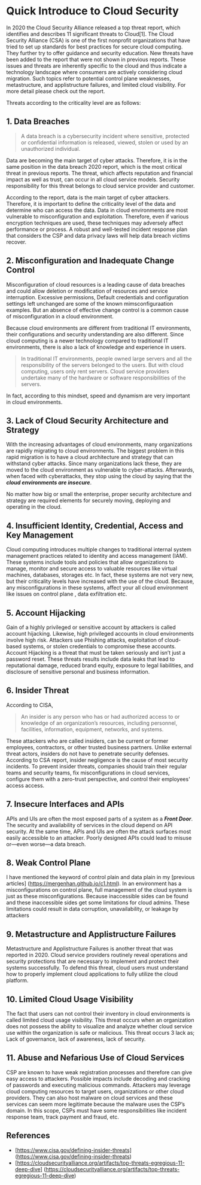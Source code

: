 # Quick Introduce to Cloud Security

In 2020 the Cloud Security Alliance released a top threat report, which identifies and describes 11 significant threats to Cloud[1]. The Cloud Security Alliance (CSA) is one of the first nonprofit organizations that have tried to set up standards for best practices for secure cloud computing. They further try to offer guidance and security education. New threats have been added to the report that were not shown in previous reports. These issues and threats are inherently specific to the cloud and thus indicate a technology landscape where consumers are actively considering cloud migration. Such topics refer to potential control plane weaknesses, metastructure, and applistructure failures, and limited cloud visibility. For more detail please check out the report.

Threats according to the criticality level are as follows:

## 1. Data Breaches

> A data breach is a cybersecurity incident where sensitive, protected 
or confidential information is released, viewed, stolen or used by an 
unauthorized individual. 

Data are becoming the main target of cyber attacks. Therefore, it is in the same position in the data breach 2020 report, which is the most critical threat in previous reports. The threat, which affects reputation and financial impact as well as trust, can occur in all cloud service models. Security responsibility for this threat belongs to cloud service provider and customer.

According to the report, data is the main target of cyber attackers. Therefore, it is important to define the criticality level of the data and determine who can access the data.
Data in cloud environments are most vulnerable to misconfiguration and exploitation. Therefore, even if various encryption techniques are used, these techniques may adversely affect performance or process. A robust and well-tested incident response plan that considers the CSP and data privacy laws will help data breach victims recover. 


## 2. Misconfiguration and Inadequate Change Control

Misconfiguration of cloud resources is a leading cause of data breaches and could allow deletion or modification of resources and service interruption. Excessive permissions, Default credentials and configuration settings left unchanged are some of the known mimsconfiguraation examples. But an absence of effective change control is a common cause of misconfiguration in a cloud environment. 

Because cloud environments are different from traditional IT environments, their configurations and security understanding are also different.
Since cloud computing is a newer technology compared to traditional IT environments, there is also a lack of knowledge and experience in users.

> In traditional IT environments, people owned large servers and all the responsibility of the servers belonged to the users. But with cloud computing, users only rent servers. Cloud service providers undertake many of the hardware or software responsibilities of the servers.

In fact, according to this mindset, speed and dynamism are very important in cloud environments.

## 3. Lack of Cloud Security Architecture and Strategy

With the increasing advantages of cloud environments, many organizations are rapidly migrating to cloud environments. The biggest problem in this rapid migration is to have a cloud architecture and strategy that can withstand cyber attacks.
Since many organizations lack these, they are moved to the cloud environment as vulnerable to cyber-attacks. Afterwards, when faced with cyberattacks, they stop using the cloud by saying that the ***cloud environments are insecure***. 

No matter how big or small the enterprise, proper security architecture and strategy are required elements for securely moving, deploying and operating in the cloud. 

## 4. Insufficient Identity, Credential, Access and Key Management

Cloud computing introduces multiple changes to traditional  internal system management practices related to identity and  access management (IAM). These systems include tools  and policies that allow organizations to manage, monitor and  secure access to valuable resources like virtual machines, databases, storages etc. In fact, these systems are not very new, but their criticality levels have increased with the use of the cloud. Because, any misconfigurations in these systems, affect your all cloud environment like issues on control plane , data exfiltration etc.

## 5. Account Hijacking 

Gain of a highly privileged or sensitive account by attackers is called account hijacking. Likewise, high privileged accounts in cloud environments involve high risk. Attackers use Phishing attacks, exploitation of cloud-based systems, or stolen credentials to compromise these accounts. Account Hijacking is a threat that must be taken seriously and isn’t just a password reset. These threats results include data leaks that lead to reputational damage, reduced brand equity, exposure to legal liabilities, and disclosure of sensitive personal and business information.

## 6. Insider Threat
According to CISA, 
> An insider is any person who has or had authorized access to or knowledge of an organization’s resources, including personnel, facilities, information, equipment, networks, and systems. 

These attackers who are called insiders, can be current or former employees, contractors, or other trusted business partners. Unlike external threat actors, insiders do not have to penetrate security defenses. According to CSA report, insider negligence is the cause of most security incidents. To prevent insider threats, companies should train their regular teams and security teams, fix misconfigurations in cloud services, configure them with a zero-trust perspective, and control their employees' access access. 

## 7. Insecure Interfaces and APIs

APIs and UIs are often the most exposed parts of a system as a ***Front Door***. The security and availability of services in the cloud depend on API security. At the same time, APIs and UIs are often the attack surfaces most easily accessible to an attacker. Poorly designed APIs could lead to misuse or—even worse—a data breach. 

## 8. Weak Control Plane

I have mentioned the keyword of control plain and data plain in my  [previous articles] (https://mergenhan.github.io/c1.html). In an environment has a misconfigurations on control plane, full management of the cloud system is just as these misconfigurations. Because inaccessible sides can be found and these inaccessible sides get some limitations for cloud admins. These limitations could result in data corruption, unavailability, or leakage by attackers

## 9. Metastructure and Applistructure Failures

Metastructure and Applistructure Failures is another threat that was reported in 2020. Cloud service providers routinely reveal operations and security  protections that are necessary to implement and protect their systems successfully. To defend this threat, cloud users must understand how to properly implement cloud applications to fully utilize the cloud platform. 

## 10. Limited Cloud Usage Visibility

The fact that users can not control their inventory in cloud environments is called limited cloud usage visibility. This threat occurs when an organization does not possess the ability to visualize and analyze whether cloud service use within the organization is safe or malicious. This threat occurs 3 lack as; Lack of governance, lack of awareness, lack of security.

## 11. Abuse and Nefarious Use of Cloud Services

CSP are known to have weak registration processes and therefore can give easy access to attackers. Possible impacts include decoding and cracking of passwords and executing malicious commands. Attackers may leverage cloud computing resources to 
target users, organizations or other cloud providers. They can also host malware on cloud services and these services can seem more legitimate because the malware uses the CSP’s domain. In this scope, CSPs must have some responsibilities like incident response team, track payment and fraud, etc.

## References

- [https://www.cisa.gov/defining-insider-threats] (https://www.cisa.gov/defining-insider-threats) 
- [https://cloudsecurityalliance.org/artifacts/top-threats-egregious-11-deep-dive] (https://cloudsecurityalliance.org/artifacts/top-threats-egregious-11-deep-dive)
